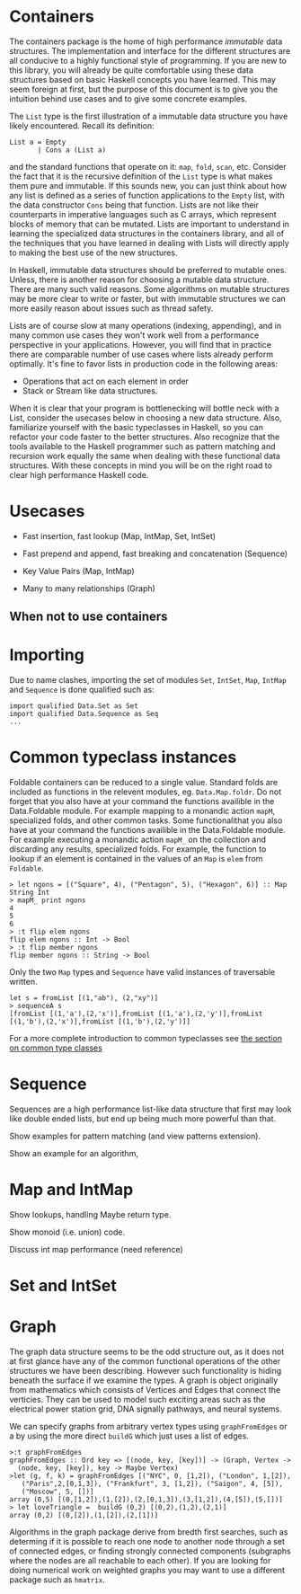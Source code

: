 # Containers

The containers package is the home of high performance *immutable* data
structures. The implementation and interface for the different structures are
all conducive to a highly functional style of programming. If you are new to
this library, you will already be quite comfortable using these data structures
based on basic Haskell concepts you have learned. This may seem foreign at
first, but the purpose of this document is to give you the intuition behind use
cases and to give some concrete examples.

The `List` type is the first illustration of a immutable data structure you have
likely encountered. Recall its definition:

```
List a = Empty
       | Cons a (List a)

```

and the standard functions that operate on it: `map`, `fold`, `scan`, etc.
Consider the fact that it is the recursive definition of the `List` type is what
makes them pure and immutable. If this sounds new, you can just think about how
any list is defined as a series of function applications to the `Empty` list,
with the data constructor `Cons` being that function. Lists are not like their
counterparts in imperative languages such as C arrays, which represent blocks of
memory that can be mutated. Lists are important to understand in learning the
specialized data structures in the containers library, and all of the techniques
that you have learned in dealing with Lists will directly apply to making the
best use of the new structures. 

In Haskell, immutable data structures should be preferred to mutable ones.
Unless, there is another reason for choosing a mutable data structure. There are
many such valid reasons.  Some algorithms on mutable structures may be more
clear to write or faster, but with immutable structures we can more easily
reason about issues such as thread safety. 

Lists are of course slow at many operations (indexing, appending), and in many
common use cases they won't work well from a performance perspective in your
applications. However, you will find that in practice there are comparable
number of use cases where lists already perform optimally. It's fine to favor
lists in production code in the following areas:

* Operations that act on each element in order
* Stack or Stream like data structures.

When it is clear that your program is bottlenecking will bottle neck with a List, 
consider the usecases below in choosing a new data structure. Also, familiarize
yourself with the basic typeclasses in Haskell, so you can refactor your code
faster to the better structures. Also recognize that the tools available
to the Haskell programmer such as pattern matching and recursion work equally
the same when dealing with these functional data structures. With these concepts
in mind you will be on the right road to clear high performance Haskell code. 

# Usecases

* Fast insertion, fast lookup
  (Map, IntMap, Set, IntSet)

* Fast prepend and append, fast breaking and concatenation
  (Sequence)

* Key Value Pairs
  (Map, IntMap)

* Many to many relationships
  (Graph)
 
## When not to use containers 


# Importing

Due to name clashes, importing the set of modules `Set`, `IntSet`, `Map`,
`IntMap` and `Sequence` is done qualified such as:

```
import qualified Data.Set as Set
import qualified Data.Sequence as Seq
...
```

# Common typeclass instances

Foldable containers can be reduced to a single value. Standard folds are
included as functions in the relevent modules, eg. `Data.Map.foldr`. Do not
forget that you also have at your command the functions availible in the
Data.Foldable module. For example mapping to a monandic action `mapM`,
specialized folds, and other common tasks. Some functionalithat you also have at
your command the functions availible in the Data.Foldable module. For example
executing a monandic action `mapM_` on the collection and discarding any
results, specialized folds. For example, the function to lookup if an element is
contained in the values of an `Map` is `elem` from `Foldable`.

```
> let ngons = [("Square", 4), ("Pentagon", 5), ("Hexagon", 6)] :: Map String Int
> mapM_ print ngons
4
5
6
> :t flip elem ngons 
flip elem ngons :: Int -> Bool
> :t flip member ngons
flip member ngons :: String -> Bool

```

Only the two `Map` types and `Sequence` have valid instances of traversable
written. 

```
let s = fromList [(1,"ab"), (2,"xy")]
> sequenceA s
[fromList [(1,'a'),(2,'x')],fromList [(1,'a'),(2,'y')],fromList [(1,'b'),(2,'x')],fromList [(1,'b'),(2,'y')]]
```

For a more complete introduction to common typeclasses see [the section on
common type classes](../content/common-typeclasses.md)

# Sequence

Sequences are a high performance list-like data structure that first
may look like double ended lists, but end up being much more powerful than that.

Show examples for pattern matching (and view patterns extension).

Show an example for an algorithm,

# Map and IntMap

Show lookups, handling Maybe return type.

Show monoid (i.e. union) code.

Discuss int map performance (need reference)

# Set and IntSet

# Graph

The graph data structure seems to be the odd structure out, as it does not at
first glance have any of the common functional operations of the other
structures we have been describing. However such functionality is hiding beneath
the surface if we examine the types. A graph is object originally from
mathematics which consists of Vertices and Edges that connect the verticies.
They can be used to model such exciting areas such as the electrical power
station grid, DNA signally pathways, and neural systems.


We can specify graphs from arbitrary vertex types using `graphFromEdges` or a by
using the more direct `buildG` which just uses a list of edges.
``` 
>:t graphFromEdges
graphFromEdges :: Ord key => [(node, key, [key])] -> (Graph, Vertex ->
  (node, key, [key]), key -> Maybe Vertex) 
>let (g, f, k) = graphFromEdges [("NYC", 0, [1,2]), ("London", 1,[2]),
   ("Paris",2,[0,1,3]), ("Frankfurt", 3, [1,2]), ("Saigon", 4, [5]), 
   ("Moscow", 5, [])]
array (0,5) [(0,[1,2]),(1,[2]),(2,[0,1,3]),(3,[1,2]),(4,[5]),(5,[])]
> let loveTriangle =  buildG (0,2) [(0,2),(1,2),(2,1)]
array (0,2) [(0,[2]),(1,[2]),(2,[1])]
```

Algorithms in the graph package derive from bredth first searches, such as
determing if it is possible to reach one node to another node through a set of
connected edges, or finding strongly connected components (subgraphs where the
nodes are all reachable to each other). If you are looking for doing numerical
work on weighted graphs you may want to use a different package such as
`hmatrix`. 


